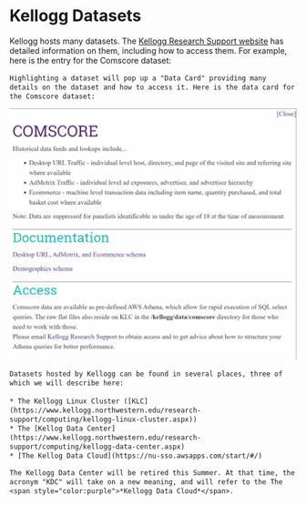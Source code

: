 # Kellogg Datasets

Kellogg hosts many datasets. The [Kellogg Research Support website](https://www.kellogg.northwestern.edu/research-support/dataset.aspx) has detailed information on them, including how to access them. For example, here is the entry for the Comscore dataset:


```{note}
Highlighting a dataset will pop up a "Data Card" providing many details on the dataset and how to access it. Here is the data card for the Comscore dataset:
```

![Comscore Data Card](images/comscore-data-card.png)

```{note}
Datasets hosted by Kellogg can be found in several places, three of which we will describe here:

* The Kellogg Linux Cluster ([KLC](https://www.kellogg.northwestern.edu/research-support/computing/kellogg-linux-cluster.aspx))
* The [Kellog Data Center](https://www.kellogg.northwestern.edu/research-support/computing/kellogg-data-center.aspx)
* [The Kellog Data Cloud](https://nu-sso.awsapps.com/start/#/)
```

```{warning}
The Kellogg Data Center will be retired this Summer. At that time, the acronym "KDC" will take on a new meaning, and will refer to the The <span style="color:purple">*Kellogg Data Cloud*</span>.
```

